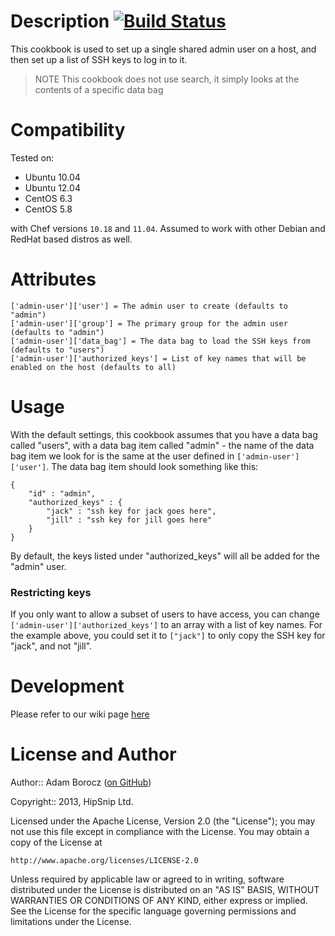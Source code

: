 Description [![Build Status](https://travis-ci.org/hipsnip/admin-user.png)](https://travis-ci.org/hipsnip/admin-user)
===========
This cookbook is used to set up a single shared admin user on a host, and then set
up a list of SSH keys to log in to it.

> NOTE This cookbook does not use search, it simply looks at the contents of a specific data bag


Compatibility
=============
Tested on:

* Ubuntu 10.04
* Ubuntu 12.04
* CentOS 6.3
* CentOS 5.8

with Chef versions `10.18` and `11.04`.
Assumed to work with other Debian and RedHat based distros as well.


Attributes
==========

    ['admin-user']['user'] = The admin user to create (defaults to "admin")
    ['admin-user']['group'] = The primary group for the admin user (defaults to "admin")
    ['admin-user']['data_bag'] = The data bag to load the SSH keys from (defaults to "users")
    ['admin-user']['authorized_keys'] = List of key names that will be enabled on the host (defaults to all)


Usage
=====
With the default settings, this cookbook assumes that you have a data bag called "users",
with a data bag item called "admin" - the name of the data bag item we look for is the
same at the user defined in `['admin-user']['user']`. The data bag item should look
something like this:

    {
        "id" : "admin",
        "authorized_keys" : {
            "jack" : "ssh key for jack goes here",
            "jill" : "ssh key for jill goes here"
        }
    }

By default, the keys listed under "authorized_keys" will all be added for the "admin" user.

### Restricting keys
If you only want to allow a subset of users to have access, you can change `['admin-user']['authorized_keys']` to
an array with a list of key names. For the example above, you could set it to `["jack"]` to only copy the SSH
key for "jack", and not "jill".


Development
============
Please refer to our wiki page [here](https://github.com/hipsnip/cookbook-development/wiki/Developing-and-Testing)


License and Author
==================

Author:: Adam Borocz ([on GitHub](https://github.com/motns))

Copyright:: 2013, HipSnip Ltd.

Licensed under the Apache License, Version 2.0 (the "License");
you may not use this file except in compliance with the License.
You may obtain a copy of the License at

    http://www.apache.org/licenses/LICENSE-2.0

Unless required by applicable law or agreed to in writing, software
distributed under the License is distributed on an "AS IS" BASIS,
WITHOUT WARRANTIES OR CONDITIONS OF ANY KIND, either express or implied.
See the License for the specific language governing permissions and
limitations under the License.
